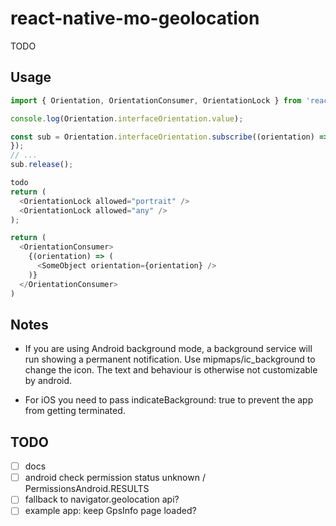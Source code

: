 # react-native-mo-geolocation

TODO

## Usage

```ts
import { Orientation, OrientationConsumer, OrientationLock } from 'react-native-mo-orientation';

console.log(Orientation.interfaceOrientation.value);

const sub = Orientation.interfaceOrientation.subscribe((orientation) => {
});
// ...
sub.release();

todo
return (
  <OrientationLock allowed="portrait" />
  <OrientationLock allowed="any" />
);

return (
  <OrientationConsumer>
    {(orientation) => (
      <SomeObject orientation={orientation} />
    )}
  </OrientationConsumer>
)
```

## Notes
- If you are using Android background mode, a background service will run
  showing a permanent notification. Use mipmaps/ic_background to change the
  icon. The text and behaviour is otherwise not customizable by android.

- For iOS you need to pass indicateBackground: true to prevent the app from
  getting terminated.

## TODO
- [ ] docs
- [ ] android check permission status unknown / PermissionsAndroid.RESULTS
- [ ] fallback to navigator.geolocation api?
- [ ] example app: keep GpsInfo page loaded?
